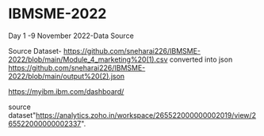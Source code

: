 # IBMSME-2022
Day 1 -9 November 2022-Data Source


Source Dataset- https://github.com/sneharai226/IBMSME-2022/blob/main/Module_4_marketing%20(1).csv
converted into json
https://github.com/sneharai226/IBMSME-2022/blob/main/output%20(2).json


https://myibm.ibm.com/dashboard/

source dataset"https://analytics.zoho.in/workspace/265522000000002019/view/265522000000002337".
